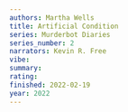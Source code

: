 ```yaml
---
authors: Martha Wells
title: Artificial Condition
series: Murderbot Diaries
series_number: 2
narrators: Kevin R. Free
vibe:
summary:
rating:
finished: 2022-02-19
year: 2022
---
```

